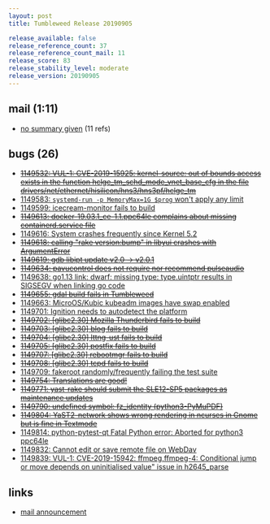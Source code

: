 ```yaml
---
layout: post
title: Tumbleweed Release 20190905

release_available: false
release_reference_count: 37
release_reference_count_mail: 11
release_score: 83
release_stability_level: moderate
release_version: 20190905
---
```


## mail (1:11)

- [no summary given](https://lists.opensuse.org/opensuse-factory/2019-09/msg00083.html) (11 refs)

## bugs (26)

<!--more-->

- ~~[1149532: VUL-1: CVE-2019-15925: kernel-source: out of bounds access exists in the function hclge_tm_schd_mode_vnet_base_cfg in the file drivers/net/ethernet/hisilicon/hns3/hns3pf/hclge_tm](https://bugzilla.opensuse.org/show_bug.cgi?id=1149532)~~
- [1149583: `systemd-run -p MemoryMax=1G $prog` won't apply any limit](https://bugzilla.opensuse.org/show_bug.cgi?id=1149583)
- [1149599: icecream-monitor fails to build](https://bugzilla.opensuse.org/show_bug.cgi?id=1149599)
- ~~[1149613: docker-19.03.1_ce-1.1.ppc64le complains about missing containerd.service file](https://bugzilla.opensuse.org/show_bug.cgi?id=1149613)~~
- [1149616: System crashes frequently since Kernel 5.2](https://bugzilla.opensuse.org/show_bug.cgi?id=1149616)
- ~~[1149618: calling "rake version:bump" in libyui crashes with ArgumentError](https://bugzilla.opensuse.org/show_bug.cgi?id=1149618)~~
- ~~[1149619: gdb libipt update v2.0 -> v2.0.1](https://bugzilla.opensuse.org/show_bug.cgi?id=1149619)~~
- ~~[1149634: pavucontrol does not require nor recommend pulseaudio](https://bugzilla.opensuse.org/show_bug.cgi?id=1149634)~~
- [1149638: go1.13 link: dwarf: missing type: type.uintptr results in SIGSEGV when linking go code](https://bugzilla.opensuse.org/show_bug.cgi?id=1149638)
- ~~[1149655: gdal build fails in Tumbleweed](https://bugzilla.opensuse.org/show_bug.cgi?id=1149655)~~
- [1149663: MicroOS/Kubic kubeadm images have swap enabled](https://bugzilla.opensuse.org/show_bug.cgi?id=1149663)
- [1149701: Ignition needs to autodetect the platform](https://bugzilla.opensuse.org/show_bug.cgi?id=1149701)
- ~~[1149702: \[glibc2.30\] Mozilla Thunderbird fails to build](https://bugzilla.opensuse.org/show_bug.cgi?id=1149702)~~
- ~~[1149703: \[glibc2.30\] blog fails to build](https://bugzilla.opensuse.org/show_bug.cgi?id=1149703)~~
- ~~[1149704: \[glibc2.30\] lttng-ust fails to build](https://bugzilla.opensuse.org/show_bug.cgi?id=1149704)~~
- ~~[1149705: \[glibc2.30\] postfix fails to build](https://bugzilla.opensuse.org/show_bug.cgi?id=1149705)~~
- ~~[1149707: \[glibc2.30\] rebootmgr fails to build](https://bugzilla.opensuse.org/show_bug.cgi?id=1149707)~~
- ~~[1149708: \[glibc2.30\] tcpd fails to build](https://bugzilla.opensuse.org/show_bug.cgi?id=1149708)~~
- [1149709: fakeroot randomly/frequently failing the test suite](https://bugzilla.opensuse.org/show_bug.cgi?id=1149709)
- ~~[1149754: Translations are good!](https://bugzilla.opensuse.org/show_bug.cgi?id=1149754)~~
- ~~[1149771: yast-rake should submit the SLE12-SP5 packages as maintenance updates](https://bugzilla.opensuse.org/show_bug.cgi?id=1149771)~~
- ~~[1149790: undefined symbol: fz_identity (python3-PyMuPDF)](https://bugzilla.opensuse.org/show_bug.cgi?id=1149790)~~
- ~~[1149804: YaST2-network shows wrong rendering in ncurses in Gnome but is fine in Textmode](https://bugzilla.opensuse.org/show_bug.cgi?id=1149804)~~
- [1149814: python-pytest-qt  Fatal Python error: Aborted  for python3 ppc64le](https://bugzilla.opensuse.org/show_bug.cgi?id=1149814)
- [1149832: Cannot edit or save remote file on WebDav](https://bugzilla.opensuse.org/show_bug.cgi?id=1149832)
- [1149839: VUL-1: CVE-2019-15942: ffmpeg,ffmpeg-4: Conditional jump or move depends on uninitialised value" issue in h2645_parse](https://bugzilla.opensuse.org/show_bug.cgi?id=1149839)



## links

- [mail announcement](https://lists.opensuse.org/opensuse-factory/2019-09/msg00081.html)
